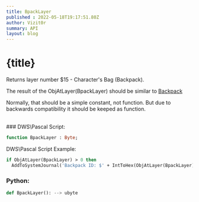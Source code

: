 ```yaml
---
title: BpackLayer
published : 2022-05-18T19:17:51.80Z
author: Vizit0r
summary: API
layout: blog
---
```


# {title}

Returns layer number $15 - Character's Bag (Backpack).

The result of the ObjAtLayer(BpackLayer) should be similar to [Backpack](Api/Backpack)

Normally, that should be a simple constant, not function. But due to backwards compatibility it should be keeped as function.

<br> 
### DWS\Pascal Script:

```pascal
function BpackLayer : Byte;
```

DWS\Pascal Script Example:

```pascal
if ObjAtLayer(BpackLayer) > 0 then 
  AddToSystemJournal('Backpack ID: $' + IntToHex(ObjAtLayer(BpackLayer),8));
```


### Python:

```python
def BpackLayer(): --> ubyte
```
